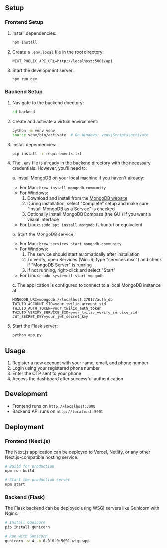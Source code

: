 

## Setup

### Frontend Setup

1. Install dependencies:

   ```bash
   npm install
   ```

2. Create a `.env.local` file in the root directory:

   ```
   NEXT_PUBLIC_API_URL=http://localhost:5001/api
   ```

3. Start the development server:
   ```bash
   npm run dev
   ```

### Backend Setup

1. Navigate to the backend directory:

   ```bash
   cd backend
   ```

2. Create and activate a virtual environment:

   ```bash
   python -m venv venv
   source venv/bin/activate  # On Windows: venv\Scripts\activate
   ```

3. Install dependencies:

   ```bash
   pip install -r requirements.txt
   ```

4. The `.env` file is already in the backend directory with the necessary credentials. However, you'll need to:

   a. Install MongoDB on your local machine if you haven't already:

   - For Mac: `brew install mongodb-community`
   - For Windows:
     1. Download and install from the [MongoDB website](https://www.mongodb.com/try/download/community)
     2. During installation, select "Complete" setup and make sure "Install MongoDB as a Service" is checked
     3. Optionally install MongoDB Compass (the GUI) if you want a visual interface
   - For Linux: `sudo apt install mongodb` (Ubuntu) or equivalent

   b. Start the MongoDB service:

   - For Mac: `brew services start mongodb-community`
   - For Windows:
     1. The service should start automatically after installation
     2. To verify, open Services (Win+R, type "services.msc") and check if "MongoDB Server" is running
     3. If not running, right-click and select "Start"
   - For Linux: `sudo systemctl start mongodb`

   c. The application is configured to connect to a local MongoDB instance at:

   ```
   MONGODB_URI=mongodb://localhost:27017/auth_db
   TWILIO_ACCOUNT_SID=your_twilio_account_sid
   TWILIO_AUTH_TOKEN=your_twilio_auth_token
   TWILIO_VERIFY_SERVICE_SID=your_twilio_verify_service_sid
   JWT_SECRET_KEY=your_jwt_secret_key
   ```

5. Start the Flask server:
   ```bash
   python app.py
   ```

## Usage

1. Register a new account with your name, email, and phone number
2. Login using your registered phone number
3. Enter the OTP sent to your phone
4. Access the dashboard after successful authentication

## Development

- Frontend runs on `http://localhost:3000`
- Backend API runs on `http://localhost:5001`

## Deployment

### Frontend (Next.js)

The Next.js application can be deployed to Vercel, Netlify, or any other Next.js-compatible hosting service.

```bash
# Build for production
npm run build

# Start the production server
npm start
```

### Backend (Flask)

The Flask backend can be deployed using WSGI servers like Gunicorn with Nginx:

```bash
# Install Gunicorn
pip install gunicorn

# Run with Gunicorn
gunicorn -w 4 -b 0.0.0.0:5001 wsgi:app
```
